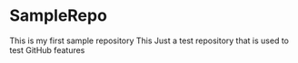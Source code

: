 # SampleRepo
This is my first sample repository
This Just a test repository that is used to test GitHub features
